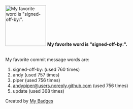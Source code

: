 <img src="https://my-badges.github.io/my-badges/favorite-word.png" alt="My favorite word is &quot;signed-off-by:&quot;." title="My favorite word is &quot;signed-off-by:&quot;." width="128">
<strong>My favorite word is &quot;signed-off-by:&quot;.</strong>
<br><br>

My favorite commit message words are:

1. signed-off-by: (used 760 times)
2. andy (used 757 times)
3. piper (used 756 times)
4. <andypiper@users.noreply.github.com> (used 756 times)
5. update (used 368 times)


Created by <a href="https://github.com/my-badges/my-badges">My Badges</a>